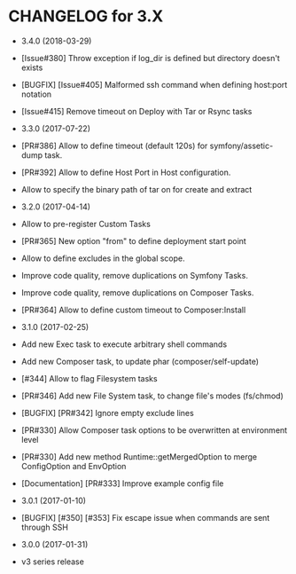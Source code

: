 CHANGELOG for 3.X
=================

* 3.4.0 (2018-03-29)
 * [Issue#380] Throw exception if log_dir is defined but directory doesn't exists
 * [BUGFIX] [Issue#405] Malformed ssh command when defining host:port notation
 * [Issue#415] Remove timeout on Deploy with Tar or Rsync tasks
 

* 3.3.0 (2017-07-22)
 * [PR#386] Allow to define timeout (default 120s) for symfony/assetic-dump task.
 * [PR#392] Allow to define Host Port in Host configuration.
 * Allow to specify the binary path of tar on for create and extract

* 3.2.0 (2017-04-14)
 * Allow to pre-register Custom Tasks
 * [PR#365] New option "from" to define deployment start point
 * Allow to define excludes in the global scope.
 * Improve code quality, remove duplications on Symfony Tasks.
 * Improve code quality, remove duplications on Composer Tasks.
 * [PR#364] Allow to define custom timeout to Composer:Install

* 3.1.0 (2017-02-25)
 * Add new Exec task to execute arbitrary shell commands
 * Add new Composer task, to update phar (composer/self-update)
 * [#344] Allow to flag Filesystem tasks
 * [PR#346] Add new File System task, to change file's modes (fs/chmod)
 * [BUGFIX] [PR#342] Ignore empty exclude lines
 * [PR#330] Allow Composer task options to be overwritten at environment level
 * [PR#330] Add new method Runtime::getMergedOption to merge ConfigOption and EnvOption
 * [Documentation] [PR#333] Improve example config file

* 3.0.1 (2017-01-10)
 * [BUGFIX] [#350] [#353] Fix escape issue when commands are sent through SSH

* 3.0.0 (2017-01-31)
 * v3 series release
